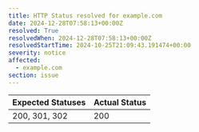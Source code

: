 ```yaml
---
title: HTTP Status resolved for example.com
date: 2024-12-28T07:58:13+00:00Z
resolved: True
resolvedWhen: 2024-12-28T07:58:13+00:00Z
resolvedStartTime: 2024-10-25T21:09:43.191474+00:00
severity: notice
affected:
  - example.com
section: issue
---
```


| Expected Statuses | Actual Status  |
|-------------------|----------------|
| 200, 301, 302 | 200 |
